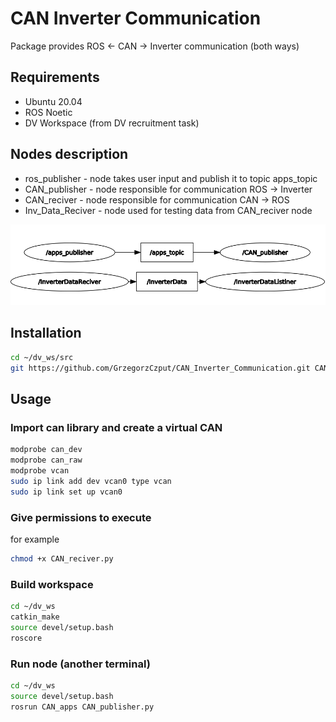 # CAN Inverter Communication

Package provides ROS <- CAN -> Inverter communication (both ways)


## Requirements
- Ubuntu 20.04
- ROS Noetic
- DV Workspace (from DV recruitment task)


## Nodes description
- ros_publisher - node takes user input and publish it to topic apps_topic
- CAN_publisher - node responsible for communication ROS -> Inverter
- CAN_reciver - node responsible for communication CAN -> ROS 
- Inv_Data_Reciver - node used for testing data from CAN_reciver node 

![](CanApps.png)

## Installation



```bash
cd ~/dv_ws/src
git https://github.com/GrzegorzCzput/CAN_Inverter_Communication.git CAN_apps/
```

## Usage
### Import can library and create a virtual CAN

```bash
modprobe can_dev
modprobe can_raw
modprobe vcan
sudo ip link add dev vcan0 type vcan
sudo ip link set up vcan0
```

### Give permissions to execute
for example
``` bash 
chmod +x CAN_reciver.py
```

### Build workspace
```bash
cd ~/dv_ws
catkin_make
source devel/setup.bash
roscore
```

### Run node (another terminal)
```bash
cd ~/dv_ws
source devel/setup.bash
rosrun CAN_apps CAN_publisher.py 
```
